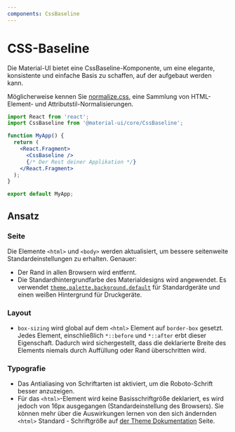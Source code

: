```yaml
---
components: CssBaseline
---
```


# CSS-Baseline

<p class="description">Die Material-UI bietet eine CssBaseline-Komponente, um eine elegante, konsistente und einfache Basis zu schaffen, auf der aufgebaut werden kann.</p>

Möglicherweise kennen Sie [normalize.css](https://github.com/necolas/normalize.css), eine Sammlung von HTML-Element- und Attributstil-Normalisierungen.

```jsx
import React from 'react';
import CssBaseline from '@material-ui/core/CssBaseline';

function MyApp() {
  return (
    <React.Fragment>
      <CssBaseline />
      {/* Der Rest deiner Applikation */}
    </React.Fragment>
  );
}

export default MyApp;
```

## Ansatz

### Seite

Die Elemente `<html>` und `<body>` werden aktualisiert, um bessere seitenweite Standardeinstellungen zu erhalten. Genauer:

- Der Rand in allen Browsern wird entfernt.
- Die Standardhintergrundfarbe des Materialdesigns wird angewendet. Es verwendet [`theme.palette.background.default`](/customization/default-theme/?expend-path=$.palette.background) für Standardgeräte und einen weißen Hintergrund für Druckgeräte.

### Layout

- `box-sizing` wird global auf dem `<html>` Element auf `border-box` gesetzt. Jedes Element, einschließlich `*::before` und `*::after` erbt dieser Eigenschaft. Dadurch wird sichergestellt, dass die deklarierte Breite des Elements niemals durch Auffüllung oder Rand überschritten wird.

### Typografie

- Das Antialiasing von Schriftarten ist aktiviert, um die Roboto-Schrift besser anzuzeigen.
- Für das `<html>`-Element wird keine Basisschriftgröße deklariert, es wird jedoch von 16px ausgegangen (Standardeinstellung des Browsers). Sie können mehr über die Auswirkungen lernen von den sich ändernden `<html>` Standard - Schriftgröße auf [der Theme Dokumentation](/customization/themes/#typography-html-font-size) Seite.